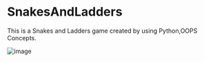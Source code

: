 # SnakesAndLadders
This is a Snakes and Ladders game created by using Python,OOPS Concepts.


![image](https://user-images.githubusercontent.com/72794264/159739677-5b8e0042-5bad-40cf-8ccc-d4ff4f90c9e3.png)
